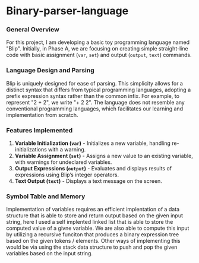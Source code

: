 # Binary-parser-language
### General Overview

For this project, I am developing a basic toy programming language named "Blip". Initially, in Phase A, we are focusing on creating simple straight-line code with basic assignment (`var`, `set`) and output (`output`, `text`) commands.

### Language Design and Parsing

Blip is uniquely designed for ease of parsing. This simplicity allows for a distinct syntax that differs from typical programming languages, adopting a prefix expression syntax rather than the common infix. For example, to represent "2 + 2", we write "+ 2 2". The language does not resemble any conventional programming languages, which facilitates our learning and implementation from scratch.

### Features Implemented

1. **Variable Initialization (`var`)** - Initializes a new variable, handling re-initializations with a warning.
2. **Variable Assignment (`set`)** - Assigns a new value to an existing variable, with warnings for undeclared variables.
3. **Output Expressions (`output`)** - Evaluates and displays results of expressions using Blip’s integer operators.
4. **Text Output (`text`)** - Displays a text message on the screen.

### Symbol Table and Memory

Implementation of variables requires an efficient implentation of a data structure that is able to store and return output based on the given input string, here I used a self implented linked list that is able to store the computed value of a givne variable. We are also able to compute this input by utilizing a recursive funciton that produces a binary expression tree based on the given tokens / elements. Other ways of implementing this would be via using the stack data structure to push and pop the given variables based on the input string.
